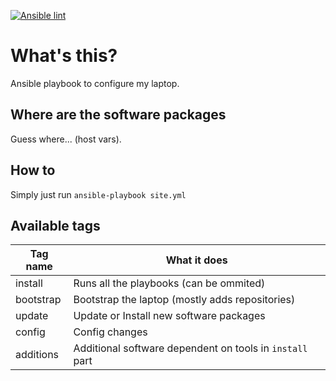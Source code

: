 [![Ansible lint](https://github.com/MonolithProjects/ansible-laptop/workflows/Ansible%20lint/badge.svg)](https://github.com/MonolithProjects/ansible-laptop/actions)

# What's this?

Ansible playbook to configure my laptop.

## Where are the software packages

Guess where... (host vars).

## How to

Simply just run `ansible-playbook site.yml`

## Available tags

| Tag name | What it does |
|----------|--------------|
| install | Runs all the playbooks (can be ommited) |
| bootstrap| Bootstrap the laptop (mostly adds repositories) |
| update | Update or Install new software packages |
| config | Config changes |
| additions | Additional software dependent on tools in `install` part |